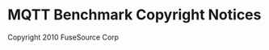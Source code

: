 MQTT Benchmark Copyright Notices 
=================================

Copyright 2010 FuseSource Corp

